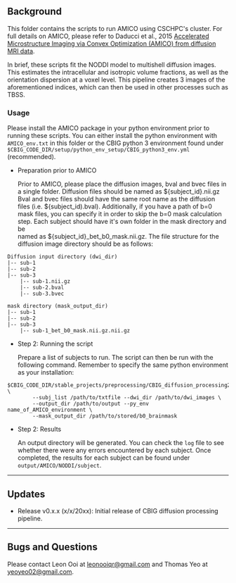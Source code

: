## Background

This folder contains the scripts to run AMICO using CSCHPC's cluster. For full details on AMICO, please refer to Daducci et al., 2015 
[Accelerated Microstructure Imaging via Convex Optimization (AMICO) from diffusion MRI data](https://doi.org/10.1016/j.neuroimage.2014.10.026).

In brief, these scripts fit the NODDI model to multishell diffusion images. This estimates the intracellular and isotropic volume fractions, as well as the orientation dispersion at a voxel level. This pipeline creates 3 images of the aforementioned indices, which can then be used in other processes such as TBSS.

### Usage

Please install the AMICO package in your python environment prior to running these scripts. You can either install the python environment with 
`AMICO_env.txt` in this folder or the CBIG python 3 environment found under `$CBIG_CODE_DIR/setup/python_env_setup/CBIG_python3_env.yml` (recommended).  

- Preparation prior to AMICO

  Prior to AMICO, please place the diffusion images, bval and bvec files in a single folder. Diffusion files should be named as ${subject_id}.nii.gz
  Bval and bvec files should have the same root name as the diffusion files (i.e. ${subject_id).bval). Additionally, if you have a path of b=0 mask
  files, you can specify it in order to skip the b=0 mask calculation step. Each subject should have it's own folder in the mask directory and be  
  named as ${subject_id}_bet_b0_mask.nii.gz. The file structure for the diffusion image directory should be as follows: 

```
Diffusion input directory (dwi_dir)
|-- sub-1
|-- sub-2
|-- sub-3
    |-- sub-1.nii.gz
    |-- sub-2.bval 
    |-- sub-3.bvec

mask directory (mask_output_dir)
|-- sub-1
|-- sub-2
|-- sub-3
    |-- sub-1_bet_b0_mask.nii.gz.nii.gz

```

- Step 2: Running the script

  Prepare a list of subjects to run. The script can then be run with the following command. Remember to specify the same python environment as 
  your installation:
```
$CBIG_CODE_DIR/stable_projects/preprocessing/CBIG_diffusion_processing2022/AMICO/CBIG_DiffProc_runAMICO.sh \
		--subj_list /path/to/txtfile --dwi_dir /path/to/dwi_images \
		--output_dir /path/to/output --py_env name_of_AMICO_environment \
		--mask_output_dir /path/to/stored/b0_brainmask
```

- Step 2: Results

   An output directory will be generated. You can check the `log` file to see whether there were any errors encountered by each subject. 
   Once completed, the results for each subject can be found under `output/AMICO/NODDI/subject`.


----

## Updates

- Release v0.x.x (x/x/20xx): Initial release of CBIG diffusion processing pipeline.
  
----

## Bugs and Questions

Please contact Leon Ooi at leonooiqr@gmail.com and Thomas Yeo at yeoyeo02@gmail.com.
